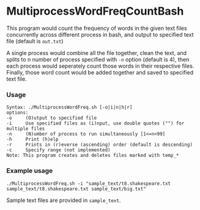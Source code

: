 # MultiprocessWordFreqCountBash
This program would count the frequency of words in the given text files concurrently across different process in bash, and output to specified text file (default is `out.txt`) 

A single process would combine all the file together, clean the text, and splits to n number of process specified with `-n` option (default is 4), then each process would seperately count those words in their respective files. Finally, those word count would be added together and saved to specified text file.

### Usage

    Syntax: ./MultiprocessWordFreq.sh [-o|i|n|h|r]
    options:
    -o     (O)utput to specified file
    -i     Use specified files as (i)nput, use double quotes ("") for multiple files
    -n     (N)umber of process to run simultaneously [1<=n<99]
    -h     Print (h)elp
    -r     Prints in (r)everse (ascending) order (default is descending)
    -c     Specify range (not implemented)
    Note: This program creates and deletes files marked with temp_*

### Example usage

`./MultiprocessWordFreq.sh -i "sample_text/t8.shakespeare.txt sample_text/t8.shakespeare.txt sample_text/big.txt"`

Sample text files are provided in `sample_text`.
